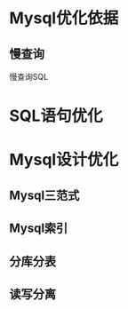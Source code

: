 

# Mysql优化依据



## 慢查询



慢查询SQL





# SQL语句优化





# Mysql设计优化



## Mysql三范式





## Mysql索引





## 分库分表





## 读写分离



